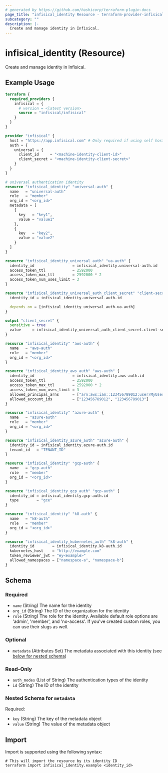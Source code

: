 ```yaml
---
# generated by https://github.com/hashicorp/terraform-plugin-docs
page_title: "infisical_identity Resource - terraform-provider-infisical"
subcategory: ""
description: |-
  Create and manage identity in Infisical.
---
```


# infisical_identity (Resource)

Create and manage identity in Infisical.

## Example Usage

```terraform
terraform {
  required_providers {
    infisical = {
      # version = <latest version>
      source = "infisical/infisical"
    }
  }
}

provider "infisical" {
  host = "https://app.infisical.com" # Only required if using self hosted instance of Infisical, default is https://app.infisical.com
  auth = {
    universal = {
      client_id     = "<machine-identity-client-id>"
      client_secret = "<machine-identity-client-secret>"
    }
  }
}

# universal authentication identity
resource "infisical_identity" "universal-auth" {
  name   = "universal-auth"
  role   = "member"
  org_id = "<org_id>"
  metadata = [
    {
      key   = "key1",
      value = "value1"
    },
    {
      key   = "key2",
      value = "value2"
    }
  ]
}

resource "infisical_identity_universal_auth" "ua-auth" {
  identity_id                 = infisical_identity.universal-auth.id
  access_token_ttl            = 2592000
  access_token_max_ttl        = 2592000 * 2
  access_token_num_uses_limit = 3
}

resource "infisical_identity_universal_auth_client_secret" "client-secret" {
  identity_id = infisical_identity.universal-auth.id

  depends_on = [infisical_identity_universal_auth.ua-auth]
}

output "client_secret" {
  sensitive = true
  value     = infisical_identity_universal_auth_client_secret.client-secret.client_secret
}

resource "infisical_identity" "aws-auth" {
  name   = "aws-auth"
  role   = "member"
  org_id = "<org_id>"
}

resource "infisical_identity_aws_auth" "aws-auth" {
  identity_id                 = infisical_identity.aws-auth.id
  access_token_ttl            = 2592000
  access_token_max_ttl        = 2592000 * 2
  access_token_num_uses_limit = 3
  allowed_principal_arns      = ["arn:aws:iam::123456789012:user/MyUserName"]
  allowed_account_ids         = ["123456789012", "123456789013"]
}

resource "infisical_identity" "azure-auth" {
  name   = "azure-auth"
  role   = "member"
  org_id = "<org_id>"
}

resource "infisical_identity_azure_auth" "azure-auth" {
  identity_id = infisical_identity.azure-auth.id
  tenant_id   = "TENANT_ID"
}

resource "infisical_identity" "gcp-auth" {
  name   = "gcp-auth"
  role   = "member"
  org_id = "<org_id>"
}

resource "infisical_identity_gcp_auth" "gcp-auth" {
  identity_id = infisical_identity.gcp-auth.id
  type        = "gce"
}

resource "infisical_identity" "k8-auth" {
  name   = "k8-auth"
  role   = "member"
  org_id = "<org_id>"
}

resource "infisical_identity_kubernetes_auth" "k8-auth" {
  identity_id        = infisical_identity.k8-auth.id
  kubernetes_host    = "http://example.com"
  token_reviewer_jwt = "ey<example>"
  allowed_namespaces = ["namespace-a", "namespace-b"]
}
```

<!-- schema generated by tfplugindocs -->
## Schema

### Required

- `name` (String) The name for the identity
- `org_id` (String) The ID of the organization for the identity
- `role` (String) The role for the identity. Available default role options are 'admin', 'member', and 'no-access'. If you've created custom roles, you can use their slugs as well.

### Optional

- `metadata` (Attributes Set) The metadata associated with this identity (see [below for nested schema](#nestedatt--metadata))

### Read-Only

- `auth_modes` (List of String) The authentication types of the identity
- `id` (String) The ID of the identity

<a id="nestedatt--metadata"></a>
### Nested Schema for `metadata`

Required:

- `key` (String) The key of the metadata object
- `value` (String) The value of the metadata object

## Import

Import is supported using the following syntax:

```shell
# This will import the resource by its identity ID
terraform import infisical_identity.example <identity_id>
```
